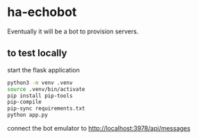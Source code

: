# ha-echobot

Eventually it will be a bot to provision servers.

## to test locally

start the flask application

```bash
python3 -m venv .venv
source .venv/bin/activate
pip install pip-tools
pip-compile
pip-sync requirements.txt
python app.py
```

connect the bot emulator to <http://localhost:3978/api/messages>

